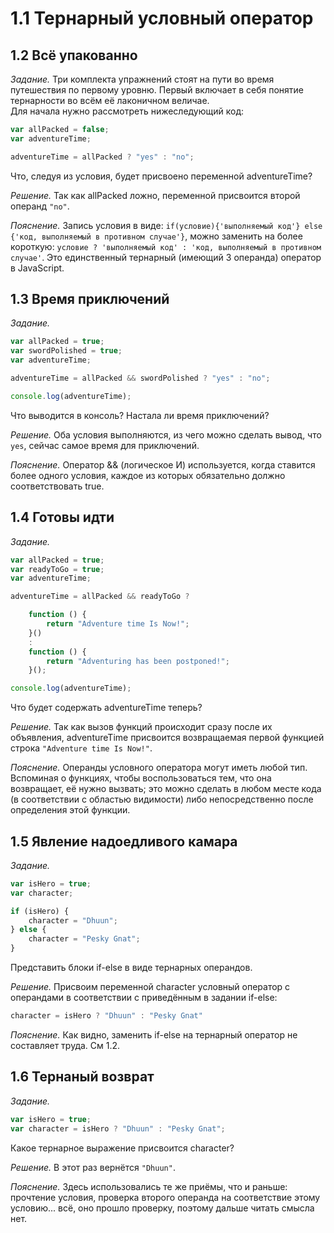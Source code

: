 # 1.1 Тернарный условный оператор

## 1.2 Всё упакованно

_Задание._
Три комплекта упражнений стоят на пути во время путешествия по первому уровню. Первый включает в себя понятие тернарности во всём её лаконичном величае.   
Для начала нужно рассмотреть нижеследующий код:   
```javascript
var allPacked = false;
var adventureTime;

adventureTime = allPacked ? "yes" : "no";
```
Что, следуя из условия, будет присвоено переменной adventureTime?

_Решение._
Так как allPacked ложно, переменной присвоится второй операнд `"no"`.

_Пояснение._
Запись условия в виде: `if(условие){'выполняемый код'} else {'код, выполняемый в противном случае'}`, можно заменить на более короткую: `условие ? 'выполняемый код' : 'код, выполняемый в противном случае'`. Это единственный тернарный (имеющий 3 операнда) оператор в JavaScript. 

## 1.3 Время приключений

_Задание._
```javascript
var allPacked = true;
var swordPolished = true;
var adventureTime;

adventureTime = allPacked && swordPolished ? "yes" : "no";

console.log(adventureTime);
```
Что выводится в консоль? Настала ли время приключений?

_Решение._
Оба условия выполняются, из чего можно сделать вывод, что `yes`, сейчас самое время для приключений.

_Пояснение._
Оператор && (логическое И) используется, когда ставится более одного условия, каждое из которых обязательно должно соответствовать true.

## 1.4 Готовы идти

_Задание._
```javascript
var allPacked = true;
var readyToGo = true;
var adventureTime;

adventureTime = allPacked && readyToGo ?

    function () {
        return "Adventure time Is Now!";
    }()
    :
    function () {
        return "Adventuring has been postponed!";
    }();

console.log(adventureTime);
```
Что будет содержать adventureTime теперь?

_Решение._
Так как вызов функций происходит сразу после их объявления, adventureTime присвоится возвращаемая первой функцией строка `"Adventure time Is Now!"`.

_Пояснение._
Операнды условного оператора могут иметь любой тип. Вспоминая о функциях, чтобы воспользоваться тем, что она возвращает, её нужно вызвать; это можно сделать в любом месте кода (в соответствии с областью видимости) либо непосредственно после определения этой функции.

## 1.5 Явление надоедливого камара

_Задание._ 
```javascript
var isHero = true;
var character;

if (isHero) {
    character = "Dhuun";
} else {
    character = "Pesky Gnat";
}
```
Представить блоки if-else в виде тернарных операндов.

_Решение._
Присвоим переменной character условный оператор с операндами в соответствии с приведённым в задании if-else: 
```javascript
character = isHero ? "Dhuun" : "Pesky Gnat"
```

_Пояснение._
Как видно, заменить if-else на тернарный оператор не составляет труда. См 1.2.

## 1.6 Тернаный возврат

_Задание._
```javascript
var isHero = true;
var character = isHero ? "Dhuun" : "Pesky Gnat";
```
Какое тернарное выражение присвоится character?

_Решение._
В этот раз вернётся `"Dhuun"`.

_Пояснение._
Здесь использовались те же приёмы, что и раньше: прочтение условия, проверка второго операнда на соответствие этому условию... всё, оно прошло проверку, поэтому дальше читать смысла нет.